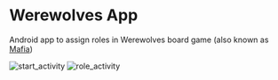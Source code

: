 # Werewolves App

Android app to assign roles in Werewolves board game (also known as [Mafia](https://en.wikipedia.org/wiki/Mafia_(party_game)))


![start_activity](https://cloud.githubusercontent.com/assets/5924452/18617241/bbfa2420-7d90-11e6-94a9-067e372a7068.png)
![role_activity](https://cloud.githubusercontent.com/assets/5924452/18617245/c7bc9f04-7d90-11e6-84de-eb80897b4e41.png)
